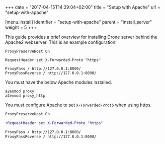 +++
date = "2017-04-15T14:39:04+02:00"
title = "Setup with Apache"
url = "setup-with-apache"

[menu.install]
  identifier = "setup-with-apache"
  parent = "install_server"
  weight = 5
+++

This guide provides a brief overview for installing Drone server behind the Apache2 webserver. This is an example configuration:

```nohighlight
ProxyPreserveHost On

RequestHeader set X-Forwarded-Proto "https"

ProxyPass / http://127.0.0.1:8000/
ProxyPassReverse / http://127.0.0.1:8000/
```

You must have the below Apache modules installed.

```nohighlight
a2enmod proxy
a2enmod proxy_http
```

You must configure Apache to set `X-Forwarded-Proto` when using https.

```diff
ProxyPreserveHost On

+RequestHeader set X-Forwarded-Proto "https"

ProxyPass / http://127.0.0.1:8000/
ProxyPassReverse / http://127.0.0.1:8000/
```
